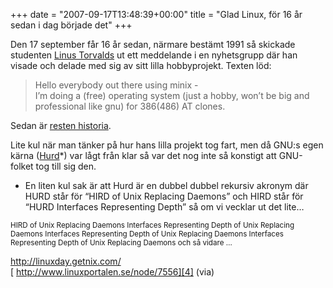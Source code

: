 +++
date = "2007-09-17T13:48:39+00:00"
title = "Glad Linux, för 16 år sedan i dag började det"
+++

Den 17 september får 16 år sedan, närmare bestämt 1991 så skickade studenten [Linus Torvalds][1] ut ett meddelande i en nyhetsgrupp där han visade och delade med sig av sitt lilla hobbyprojekt. Texten löd:

> Hello everybody out there using minix -  
> I&#8217;m doing a (free) operating system (just a hobby, won&#8217;t be big and  
> professional like gnu) for 386(486) AT clones.

Sedan är [resten historia][2].

Lite kul när man tänker på hur hans lilla projekt tog fart, men då GNU:s egen kärna ([Hurd][3]*) var lågt från klar så var det nog inte så konstigt att GNU-folket tog till sig den.

* En liten kul sak är att Hurd är en dubbel dubbel rekursiv akronym där HURD står för &#8220;HIRD of Unix Replacing Daemons&#8221; och HIRD står för &#8220;HURD Interfaces Representing Depth&#8221; så om vi vecklar ut det lite&#8230;

<small>HIRD of Unix Replacing Daemons Interfaces Representing Depth of Unix Replacing Daemons Interfaces Representing Depth of Unix Replacing Daemons Interfaces Representing Depth of Unix Replacing Daemons och så vidare &#8230;</small>

<http://linuxday.getnix.com/>  
[ http://www.linuxportalen.se/node/7556][4] (via)[  
][4]

<small></small>

 [1]: http://sv.wikipedia.org/wiki/Linus_Torvalds
 [2]: http://sv.wikipedia.org/wiki/Linux
 [3]: http://sv.wikipedia.org/wiki/Hurd
 [4]: http://www.linuxportalen.se/node/7556
